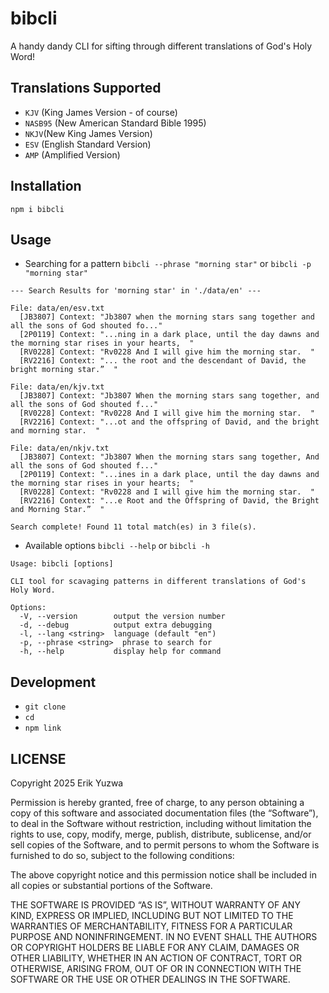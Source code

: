 # bibcli

A handy dandy CLI for sifting through different translations of God's Holy Word!

## Translations Supported

- `KJV` (King James Version - of course)
- `NASB95` (New American Standard Bible 1995)
- `NKJV`(New King James Version)
- `ESV` (English Standard Version)
- `AMP` (Amplified Version)

## Installation

`npm i bibcli`

## Usage

- Searching for a pattern
`bibcli --phrase "morning star"` or `bibcli -p "morning star"`
```
--- Search Results for 'morning star' in './data/en' ---

File: data/en/esv.txt
  [JB3807] Context: "Jb3807 when the morning stars sang together and all the sons of God shouted fo..."
  [2P0119] Context: "...ning in a dark place, until the day dawns and the morning star rises in your hearts,  "
  [RV0228] Context: "Rv0228 And I will give him the morning star.  "
  [RV2216] Context: "... the root and the descendant of David, the bright morning star.”  "

File: data/en/kjv.txt
  [JB3807] Context: "Jb3807 When the morning stars sang together, and all the sons of God shouted f..."
  [RV0228] Context: "Rv0228 And I will give him the morning star.  "
  [RV2216] Context: "...ot and the offspring of David, and the bright and morning star.  "

File: data/en/nkjv.txt
  [JB3807] Context: "Jb3807 When the morning stars sang together, And all the sons of God shouted f..."
  [2P0119] Context: "...ines in a dark place, until the day dawns and the morning star rises in your hearts;  "
  [RV0228] Context: "Rv0228 and I will give him the morning star.  "
  [RV2216] Context: "...e Root and the Offspring of David, the Bright and Morning Star.”  "

Search complete! Found 11 total match(es) in 3 file(s).
```

- Available options
`bibcli --help` or `bibcli -h`
```
Usage: bibcli [options]

CLI tool for scavaging patterns in different translations of God's Holy Word.

Options:
  -V, --version        output the version number
  -d, --debug          output extra debugging
  -l, --lang <string>  language (default "en")
  -p, --phrase <string>  phrase to search for
  -h, --help           display help for command
```



## Development

- `git clone `
- `cd `
- `npm link`

## LICENSE

Copyright 2025 Erik Yuzwa

Permission is hereby granted, free of charge, to any person obtaining a copy of this software and
associated documentation files (the “Software”), to deal in the Software without restriction,
including without limitation the rights to use, copy, modify, merge, publish, distribute,
sublicense, and/or sell copies of the Software, and to permit persons to whom the Software is
furnished to do so, subject to the following conditions:

The above copyright notice and this permission notice shall be included in all copies or
substantial portions of the Software.

THE SOFTWARE IS PROVIDED “AS IS”, WITHOUT WARRANTY OF ANY KIND, EXPRESS OR IMPLIED, INCLUDING BUT
NOT LIMITED TO THE WARRANTIES OF MERCHANTABILITY, FITNESS FOR A PARTICULAR PURPOSE AND
NONINFRINGEMENT. IN NO EVENT SHALL THE AUTHORS OR COPYRIGHT HOLDERS BE LIABLE FOR ANY CLAIM,
DAMAGES OR OTHER LIABILITY, WHETHER IN AN ACTION OF CONTRACT, TORT OR OTHERWISE, ARISING FROM, OUT
OF OR IN CONNECTION WITH THE SOFTWARE OR THE USE OR OTHER DEALINGS IN THE SOFTWARE.
